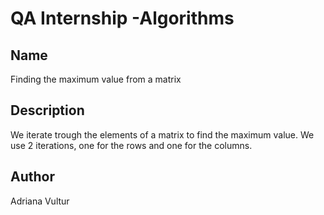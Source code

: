 # QA Internship -Algorithms

## Name
Finding the maximum value from a matrix

## Description
We iterate trough the elements of a matrix to find the maximum value. We use 2 iterations, one for the rows and one for the columns.



## Author
 Adriana Vultur

